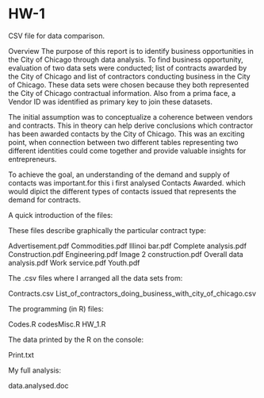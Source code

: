 # HW-1
CSV file for data comparison.

Overview
The purpose of this report is to identify business opportunities in the City of Chicago through data analysis. To find business opportunity, evaluation of two data sets were conducted; list of contracts awarded by the City of Chicago and list of contractors conducting business in the City of Chicago. These data sets were chosen because they both represented the City of Chicago contractual information. Also from a prima face, a Vendor ID was identified as primary key to join these datasets.  

The initial assumption was to conceptualize a coherence between vendors and contracts. This in theory can help derive conclusions which contractor has been awarded contacts by the City of Chicago. This was an exciting point, when connection between two different tables representing two different identities could come together and provide valuable insights for entrepreneurs. 

To achieve the goal, an understanding of the demand and supply of contacts was important.for this i first analysed Contacts Awarded. which would dipict the different types of contacts issued that represents the demand for contracts.


A quick introduction of the files:

These files describe graphically the particular contract type:

Advertisement.pdf
Commodities.pdf
Illinoi bar.pdf
Complete analysis.pdf
Construction.pdf
Engineering.pdf
Image 2 construction.pdf
Overall data analysis.pdf
Work service.pdf
Youth.pdf

The .csv files where I arranged all the data sets from:

Contracts.csv
List_of_contractors_doing_business_with_city_of_chicago.csv

The programming (in R) files:

Codes.R
codesMisc.R
HW_1.R

The data printed by the R on the console:

Print.txt

My full analysis:

data.analysed.doc

